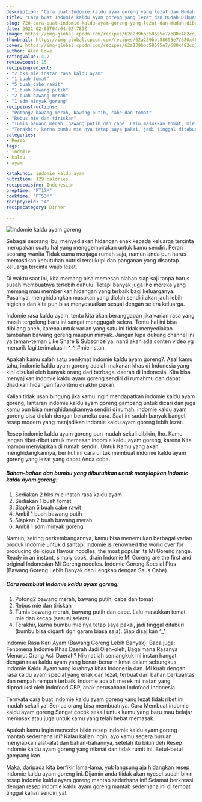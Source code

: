 ```yaml
---
description: "Cara buat Indomie kaldu ayam goreng yang lezat dan Mudah Dibuat"
title: "Cara buat Indomie kaldu ayam goreng yang lezat dan Mudah Dibuat"
slug: 720-cara-buat-indomie-kaldu-ayam-goreng-yang-lezat-dan-mudah-dibuat
date: 2021-02-03T04:04:02.783Z
image: https://img-global.cpcdn.com/recipes/62a239bbc58695e7/680x482cq70/indomie-kaldu-ayam-goreng-foto-resep-utama.jpg
thumbnail: https://img-global.cpcdn.com/recipes/62a239bbc58695e7/680x482cq70/indomie-kaldu-ayam-goreng-foto-resep-utama.jpg
cover: https://img-global.cpcdn.com/recipes/62a239bbc58695e7/680x482cq70/indomie-kaldu-ayam-goreng-foto-resep-utama.jpg
author: Alan Love
ratingvalue: 4.7
reviewcount: 15
recipeingredient:
- "2 bks mie instan rasa kaldu ayam"
- "1 buah tomat"
- "5 buah cabe rawit"
- "1 buah bawang putih"
- "2 buah bawang merah"
- "1 sdm minyak goreng"
recipeinstructions:
- "Potong2 bawang merah, bawang putih, cabe dan tomat"
- "Rebus mie dan tiriskan"
- "Tumis bawang merah, bawang putih dan cabe. Lalu masukkan tomat, mie dan kecap (sesuai selera)."
- "Terakhir, karna bumbu mie nya tetap saya pakai, jadi tinggal ditaburi (bumbu bisa diganti dgn garam biasa saja). Siap disajikan ^_^"
categories:
- Resep
tags:
- indomie
- kaldu
- ayam

katakunci: indomie kaldu ayam 
nutrition: 129 calories
recipecuisine: Indonesian
preptime: "PT17M"
cooktime: "PT53M"
recipeyield: "4"
recipecategory: Dinner

---
```



![Indomie kaldu ayam goreng](https://img-global.cpcdn.com/recipes/62a239bbc58695e7/680x482cq70/indomie-kaldu-ayam-goreng-foto-resep-utama.jpg)

Sebagai seorang ibu, menyediakan hidangan enak kepada keluarga tercinta merupakan suatu hal yang menggembirakan untuk kamu sendiri. Peran seorang  wanita Tidak cuma menjaga rumah saja, namun anda pun harus memastikan kebutuhan nutrisi tercukupi dan panganan yang disantap keluarga tercinta wajib lezat.

Di waktu  saat ini, kita memang bisa memesan olahan siap saji tanpa harus susah membuatnya terlebih dahulu. Tetapi banyak juga lho mereka yang memang mau memberikan hidangan yang terbaik bagi keluarganya. Pasalnya, menghidangkan masakan yang diolah sendiri akan jauh lebih higienis dan kita pun bisa menyesuaikan sesuai dengan selera keluarga. 

Indomie rasa kaldu ayam, tentu kita akan beranggapan jika varian rasa yang masih tergolong baru ini sangat menggugah selera. Tentu hal ini bisa dibilang aneh, karena untuk varian yang satu ini tidak menyediakan tambahan bawang goreng maupun minyak. Jangan lupa dukung channel ini ya teman-teman Like Share &amp; Subscribe ya. nanti akan ada conten video yg menarik lagi.terimakasih ^_^. #mieinstan.

Apakah kamu salah satu penikmat indomie kaldu ayam goreng?. Asal kamu tahu, indomie kaldu ayam goreng adalah makanan khas di Indonesia yang kini disukai oleh banyak orang dari berbagai daerah di Indonesia. Kita bisa menyajikan indomie kaldu ayam goreng sendiri di rumahmu dan dapat dijadikan hidangan favoritmu di akhir pekan.

Kalian tidak usah bingung jika kamu ingin mendapatkan indomie kaldu ayam goreng, lantaran indomie kaldu ayam goreng gampang untuk dicari dan juga kamu pun bisa menghidangkannya sendiri di rumah. indomie kaldu ayam goreng bisa diolah dengan beraneka cara. Saat ini sudah banyak banget resep modern yang menjadikan indomie kaldu ayam goreng lebih lezat.

Resep indomie kaldu ayam goreng pun mudah sekali dibikin, lho. Kamu jangan ribet-ribet untuk memesan indomie kaldu ayam goreng, karena Kita mampu menyiapkan di rumah sendiri. Untuk Kamu yang akan menghidangkannya, berikut ini cara untuk membuat indomie kaldu ayam goreng yang lezat yang dapat Anda coba.

<!--inarticleads1-->

##### Bahan-bahan dan bumbu yang dibutuhkan untuk menyiapkan Indomie kaldu ayam goreng:

1. Sediakan 2 bks mie instan rasa kaldu ayam
1. Sediakan 1 buah tomat
1. Siapkan 5 buah cabe rawit
1. Ambil 1 buah bawang putih
1. Siapkan 2 buah bawang merah
1. Ambil 1 sdm minyak goreng


Namun, seiring perkembangannya, kamu bisa menemukan berbagai varian produk Indomie untuk disantap. Indomie is renowned the world over for producing delicious flavour noodles, the most popular its Mi Goreng range. Ready in an instant, simply cook, drain Indomie Mi Goreng are the first and original Indonesian Mi Goreng noodles. Indomie Goreng Spesial Plus (Bawang Goreng Lebih Banyak dan Lengkap dengan Saus Cabe). 

<!--inarticleads2-->

##### Cara membuat Indomie kaldu ayam goreng:

1. Potong2 bawang merah, bawang putih, cabe dan tomat
1. Rebus mie dan tiriskan
1. Tumis bawang merah, bawang putih dan cabe. Lalu masukkan tomat, mie dan kecap (sesuai selera).
1. Terakhir, karna bumbu mie nya tetap saya pakai, jadi tinggal ditaburi (bumbu bisa diganti dgn garam biasa saja). Siap disajikan ^_^


Indomie Rasa Kari Ayam (Bawang Goreng Lebih Banyak). Baca juga: Fenomena Indomie Khas Daerah Jadi Oleh-oleh, Bagaimana Rasanya Menurut Orang Asli Daerah? Nikmatilah semangkuk mi instan hangat dengan rasa kaldu ayam yang benar-benar nikmat dalam sebungkus Indomie Kaldu Ayam yang kuahnya khas Indonesia dan. Mi kuah dengan rasa kaldu ayam special yang enak dan lezat, terbuat dari bahan berkualitas dan rempah rempah terbaik. Indomie adalah merek mi instan yang diproduksi oleh Indofood CBP, anak perusahaan Indofood Indonesia. 

Ternyata cara buat indomie kaldu ayam goreng yang lezat tidak ribet ini mudah sekali ya! Semua orang bisa membuatnya. Cara Membuat indomie kaldu ayam goreng Sangat cocok sekali untuk kamu yang baru mau belajar memasak atau juga untuk kamu yang telah hebat memasak.

Apakah kamu ingin mencoba bikin resep indomie kaldu ayam goreng mantab sederhana ini? Kalau kalian ingin, ayo kamu segera buruan menyiapkan alat-alat dan bahan-bahannya, setelah itu bikin deh Resep indomie kaldu ayam goreng yang nikmat dan tidak rumit ini. Betul-betul gampang kan. 

Maka, daripada kita berfikir lama-lama, yuk langsung aja hidangkan resep indomie kaldu ayam goreng ini. Dijamin anda tiidak akan nyesel sudah bikin resep indomie kaldu ayam goreng mantab sederhana ini! Selamat berkreasi dengan resep indomie kaldu ayam goreng mantab sederhana ini di tempat tinggal kalian sendiri,ya!.

